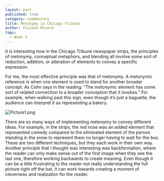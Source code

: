 ```yaml
---
layout: post
published: true
category: commentary
title: Metonymy in Chicago Tribune
author: Viviana Rivera
tags:
  - Week 5
---
```

It is interesting how in the Chicago Tribune newspaper strips, the principles of metonymy, conceptual metaphors, and blending all  involve some sort of reduction, addition, or alteration of elements to convey a specific expression. 

For me, the most effective principle was that of metonymy. A metonymic reference is when one element is used to stand for another broader concept. As Cohn says in the reading: “The metonymic element has some sort of related connection to a broader conception that it invokes.” For example, when walking past this sign, even though it’s just a baguette, the audience can interpret it as representing a bakery.

![Picture1.png]({{site.baseurl}}/assets/Picture1.png)

There are so many ways of implementing metonymy to convey different ideas. For example, in the strips, the red nose was an added element that represented comedy compared to the eliminated element of the person standing in the snow to represent them no longer having to wait for the bus. These are two different techniques, but they each work in their own way.  Another principle that I thought was interesting was backformation, where the reader can only make sense out of the first image when they see the last one, therefore working backwards to create meaning. Even though it can be a little frustrating to the reader not really understanding the full picture right off the bat, it can work towards creating a moment of cleverness and realization for the reader.